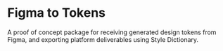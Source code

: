# Figma to Tokens

A proof of concept package for receiving generated design tokens from Figma, and exporting platform deliverables using Style Dictionary.
